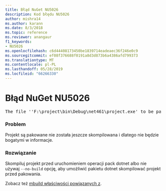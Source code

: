 ```yaml
---
title: Błąd NuGet NU5026
description: Kod błędu NU5026
author: mishra14
ms.author: karann
ms.date: 8/3/2018
ms.topic: reference
ms.reviewer: anangaur
f1_keywords:
- NU5026
ms.openlocfilehash: c6d44408173450be1839714eadeaec36f246e0c9
ms.sourcegitcommit: ef08f376688f0191a8d3d873b6a4386afd799373
ms.translationtype: MT
ms.contentlocale: pl-PL
ms.lasthandoff: 05/28/2019
ms.locfileid: "66266330"
---
```

# <a name="nuget-error-nu5026"></a>Błąd NuGet NU5026
<pre>The file ''F:\project\bin\Debug\net461\project.exe' to be packed was not found on disk.</pre>

### <a name="issue"></a>Problem

Projekt są pakowane nie została jeszcze skompilowana i dlatego nie będzie bogatymi w informacje.


### <a name="solution"></a>Rozwiązanie

Skompiluj projekt przed uruchomieniem operacji pack dotnet albo nie używaj `--no-build` opcję, aby umożliwić pakietu dotnet skompilować projekt przed pakowania.

Zobacz też [mbuild właściwości powiązanych z](../msbuild-targets.md#output-assemblies).

